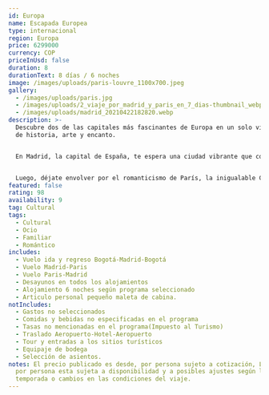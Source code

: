 ```yaml
---
id: Europa
name: Escapada Europea
type: internacional
region: Europa
price: 6299000
currency: COP
priceInUsd: false
duration: 8
durationText: 8 días / 6 noches
image: /images/uploads/paris-louvre_1100x700.jpeg
gallery:
  - /images/uploads/paris.jpg
  - /images/uploads/2_viaje_por_madrid_y_paris_en_7_dias-thumbnail_webp-1024x512.webp
  - /images/uploads/madrid_20210422182820.webp
description: >-
  Descubre dos de las capitales más fascinantes de Europa en un solo viaje lleno
  de historia, arte y encanto. 


  En Madrid, la capital de España, te espera una ciudad vibrante que combina tradición y modernidad. Recorre la majestuosa Puerta del Sol, la elegante Gran Vía, el imponente Palacio Real y el emblemático Parque del Retiro. Vive el ambiente alegre de sus terrazas, degusta tapas típicas y disfruta del arte en museos icónicos como el Prado o el Reina Sofía. Madrid es alegría, cultura y vida en cada esquina.


  Luego, déjate envolver por el romanticismo de París, la inigualable Ciudad de la Luz. Pasea por las orillas del río Sena, admira la Torre Eiffel, el Museo del Louvre y el Arco del Triunfo. Recorre los encantadores barrios de Montmartre y Le Marais, disfruta de su gastronomía y vive el arte de la elegancia francesa en cada detalle.
featured: false
rating: 98
availability: 9
tag: Cultural
tags:
  - Cultural
  - Ocio
  - Familiar
  - Romántico
includes:
  - Vuelo ida y regreso Bogotá-Madrid-Bogotá
  - Vuelo Madrid-Paris
  - Vuelo Paris-Madrid
  - Desayunos en todos los alojamientos
  - Alojamiento 6 noches según programa seleccionado
  - Articulo personal pequeño maleta de cabina.
notIncludes:
  - Gastos no seleccionados
  - Comidas y bebidas no especificadas en el programa
  - Tasas no mencionadas en el programa(Impuesto al Turismo)
  - Traslado Aeropuerto-Hotel-Aeropuerto
  - Tour y entradas a los sitios turísticos
  - Equipaje de bodega
  - Selección de asientos.
notes: El precio publicado es desde, por persona sujeto a cotización, La tarifa
  por persona esta sujeta a disponibilidad y a posibles ajustes según la
  temporada o cambios en las condiciones del viaje.
---
```

